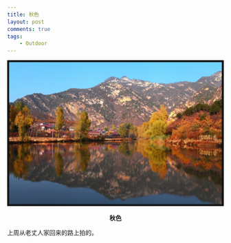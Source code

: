 ```yaml
--- 
title: 秋色
layout: post
comments: true
tags: 
    - Outdoor
---
```

![](/img/2014/10-27/1.JPG)

**<center>秋色</center>**

上周从老丈人家回来的路上拍的。



